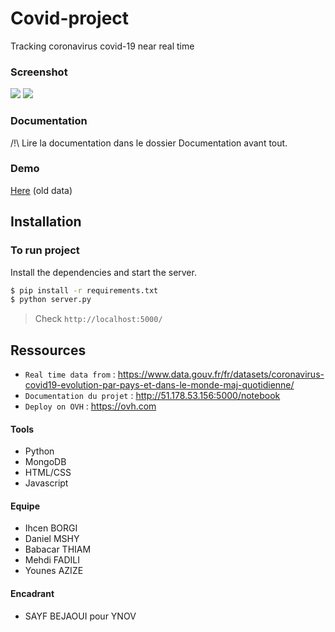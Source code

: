# Covid-project
Tracking coronavirus covid-19 near real time 
### Screenshot
![](https://i.ibb.co/gjRw24w/Screen-demo.png)
![](https://i.ibb.co/R3M0nC2/sc2.png)

### Documentation
/!\ Lire la documentation dans le dossier Documentation avant tout.
### Demo 
[Here](http://51.178.53.156:5000) (old data)

## Installation
### To run project
Install the dependencies and start the server.

```sh
$ pip install -r requirements.txt
$ python server.py
```

> Check `http://localhost:5000/`


## Ressources
- `Real time data from` : <https://www.data.gouv.fr/fr/datasets/coronavirus-covid19-evolution-par-pays-et-dans-le-monde-maj-quotidienne/>
- `Documentation du projet` : <http://51.178.53.156:5000/notebook>
- `Deploy on OVH` : <https://ovh.com>


#### Tools
- Python
- MongoDB
- HTML/CSS 
- Javascript

#### Equipe
* Ihcen BORGI
* Daniel MSHY
* Babacar THIAM
* Mehdi FADILI
* Younes AZIZE

#### Encadrant
* SAYF BEJAOUI pour YNOV
